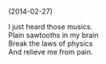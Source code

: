 (2014-02-27)

I just heard those musics.  
Plain sawtooths in my brain  
Break the laws of physics  
And relieve me from pain.
